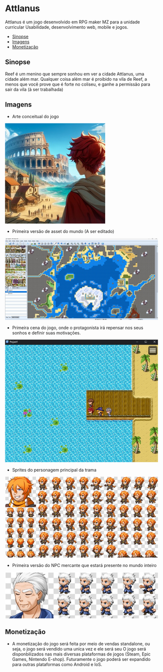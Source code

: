 # **Attlanus**
Attlanus é um jogo desenvolvido em RPG maker MZ para a unidade curricular Usabilidade, desenvolvimento web, mobile e jogos.
- [Sinopse](#sinopse)
- [Imagens](#imagens)
- [Monetização](#monetização)

## Sinopse
Reef é um menino que sempre sonhou em ver a cidade Attlanus, uma cidade além mar. Qualquer coisa além mar é proibido na vila de Reef, a menos que você prove que é forte no coliseu, e ganhe a permissão para sair da vila (à ser trabalhada)

## Imagens

- Arte conceitual do jogo

![Concept Art](./img/concept/Concept.jpg)


- Primeira versão de asset do mundo (A ser editado)

![World Map](./img/concept/Mundo.jpg)

- Primeira cena do jogo, onde o protagonista irá repensar nos seus sonhos e definir suas motivações.

![Start Point](./img/concept/StartMap.jpg)

- Sprites do personagem principal da trama

![Personagem principal](./img/concept/character.jpg)

- Primeira versão do NPC mercante que estará presente no mundo inteiro

![Primeira versão do mercador](./img/concept/merchant.jpg)

## Monetização

- A monetização do jogo será feita por meio de vendas standalone, ou seja, o jogo será vendido uma unica vez e ele será seu
O jogo será disponbilizados nas mais diversas plataformas de jogos (Steam, Epic Games, Nintendo E-shop). 
Futuramente o jogo poderá ser expandido para outras plataformas como Android e IoS.

